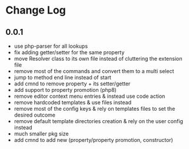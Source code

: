 # Change Log

## 0.0.1

- use php-parser for all lookups
- fix adding getter/setter for the same property
- move Resolver class to its own file instead of cluttering the extension file
- remove most of the commands and convert them to a multi select
- jump to method end line instead of start
- add cmnd to remove property + its setter/getter
- add support to property promotion (php8)
- remove editor context menu entries & instead use code action
- remove hardcoded templates & use files instead
- remove most of the config keys & rely on templates files to set the desired outcome
- remove default template directories creation & rely on the user config instead
- much smaller pkg size
- add cmnd to add new (property/property promotion, constructor)
